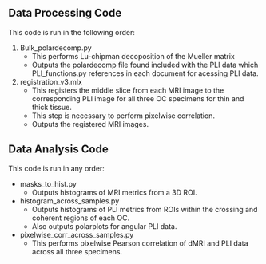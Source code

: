 ## Data Processing Code
This code is run in the following order:
  1. Bulk_polardecomp.py
     * This performs Lu-chipman decoposition of the Mueller matrix
     * Outputs the polardecomp file found included with the PLI data which PLI_functions.py references in each document for acessing PLI data.
  2. registration_v3.mlx
     * This registers the middle slice from each MRI image to the corresponding PLI image for all three OC specimens for thin and thick tissue.
     * This step is necessary to perform pixelwise correlation.
     * Outputs the registered MRI images.
    
## Data Analysis Code
This code is run in any order:
  * masks_to_hist.py
     * Outputs histograms of MRI metrics from a 3D ROI.
  * histogram_across_samples.py
     * Outputs  histograms of PLI metrics from ROIs within the crossing and coherent regions of each OC.
     * Also outputs polarplots for angular PLI data.
  * pixelwise_corr_across_samples.py
     * This performs pixelwise Pearson correlation of dMRI and PLI data across all three specimens.
